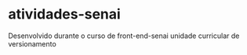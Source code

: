 # atividades-senai
Desenvolvido durante o curso de front-end-senai unidade curricular de versionamento
